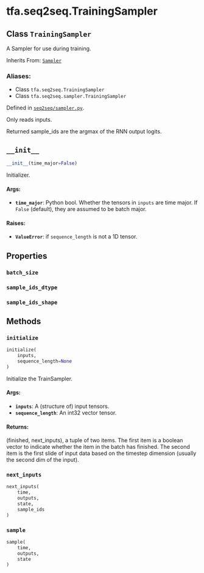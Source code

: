 <div itemscope itemtype="http://developers.google.com/ReferenceObject">
<meta itemprop="name" content="tfa.seq2seq.TrainingSampler" />
<meta itemprop="path" content="Stable" />
<meta itemprop="property" content="batch_size"/>
<meta itemprop="property" content="sample_ids_dtype"/>
<meta itemprop="property" content="sample_ids_shape"/>
<meta itemprop="property" content="__init__"/>
<meta itemprop="property" content="initialize"/>
<meta itemprop="property" content="next_inputs"/>
<meta itemprop="property" content="sample"/>
</div>

# tfa.seq2seq.TrainingSampler

## Class `TrainingSampler`

A Sampler for use during training.

Inherits From: [`Sampler`](../../tfa/seq2seq/Sampler.md)

### Aliases:

* Class `tfa.seq2seq.TrainingSampler`
* Class `tfa.seq2seq.sampler.TrainingSampler`



Defined in [`seq2seq/sampler.py`](https://github.com/tensorflow/addons/tree/r0.3/tensorflow_addons/seq2seq/sampler.py).

<!-- Placeholder for "Used in" -->

Only reads inputs.

Returned sample_ids are the argmax of the RNN output logits.

<h2 id="__init__"><code>__init__</code></h2>

``` python
__init__(time_major=False)
```

Initializer.

#### Args:

* <b>`time_major`</b>: Python bool.  Whether the tensors in `inputs` are time
    major. If `False` (default), they are assumed to be batch major.


#### Raises:

* <b>`ValueError`</b>: if `sequence_length` is not a 1D tensor.



## Properties

<h3 id="batch_size"><code>batch_size</code></h3>



<h3 id="sample_ids_dtype"><code>sample_ids_dtype</code></h3>



<h3 id="sample_ids_shape"><code>sample_ids_shape</code></h3>





## Methods

<h3 id="initialize"><code>initialize</code></h3>

``` python
initialize(
    inputs,
    sequence_length=None
)
```

Initialize the TrainSampler.

#### Args:

* <b>`inputs`</b>: A (structure of) input tensors.
* <b>`sequence_length`</b>: An int32 vector tensor.


#### Returns:

(finished, next_inputs), a tuple of two items. The first item is a
  boolean vector to indicate whether the item in the batch has
  finished. The second item is the first slide of input data based on
  the timestep dimension (usually the second dim of the input).

<h3 id="next_inputs"><code>next_inputs</code></h3>

``` python
next_inputs(
    time,
    outputs,
    state,
    sample_ids
)
```



<h3 id="sample"><code>sample</code></h3>

``` python
sample(
    time,
    outputs,
    state
)
```






